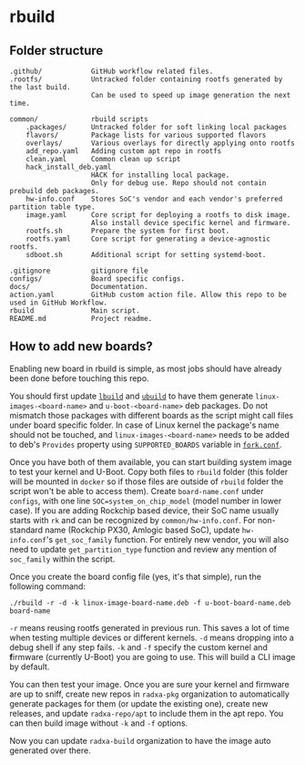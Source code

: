 # rbuild

## Folder structure
```
.github/            GitHub workflow related files.
.rootfs/            Untracked folder containing rootfs generated by the last build.
                    Can be used to speed up image generation the next time.

common/             rbuild scripts
    .packages/      Untracked folder for soft linking local packages
    flavors/        Package lists for various supported flavors
    overlays/       Various overlays for directly applying onto rootfs
    add_repo.yaml   Adding custom apt repo in rootfs
    clean.yaml      Common clean up script
    hack_install_deb.yaml
                    HACK for installing local package.
                    Only for debug use. Repo should not contain prebuild deb packages.
    hw-info.conf    Stores SoC's vendor and each vendor's preferred partition table type.
    image.yaml      Core script for deploying a rootfs to disk image.
                    Also install device specific kernel and firmware.
    rootfs.sh       Prepare the system for first boot.
    rootfs.yaml     Core script for generating a device-agnostic rootfs.
    sdboot.sh       Additional script for setting systemd-boot.

.gitignore          gitignore file
configs/            Board specific configs.
docs/               Documentation.
action.yaml         GitHub custom action file. Allow this repo to be used in GitHub Workflow.
rbuild              Main script.
README.md           Project readme.
```

## How to add new boards?
Enabling new board in rbuild is simple, as most jobs should have already been done before touching this repo.

You should first update [`lbuild`](./lbuild.md) and [`ubuild`](./ubuild.md) to have them generate `linux-images-<board-name>` and `u-boot-<board-name>` deb packages. Do not mismatch those packages with different boards as the script might call files under board specific folder. In case of Linux kernel the package's name should not be touched, and `linux-images-<board-name>` needs to be added to deb's `Provides` property using `SUPPORTED_BOARDS` variable in [`fork.conf`](./lbuild.md#forkconf).

Once you have both of them available, you can start building system image to test your kernel and U-Boot. Copy both files to `rbuild` folder (this folder will be mounted in `docker` so if those files are outside of `rbuild` folder the script won't be able to access them). Create `board-name.conf` under `configs`, with one line `SOC=system_on_chip_model` (model number in lower case). If you are adding Rockchip based device, their SoC name usually starts with `rk` and can be recognized by `common/hw-info.conf`. For non-standard name (Rockchip PX30, Amlogic based SoC), update `hw-info.conf`'s `get_soc_family` function. For entirely new vendor, you will also need to update `get_partition_type` function and review any mention of `soc_family` within the script.

Once you create the board config file (yes, it's that simple), run the following command:
```
./rbuild -r -d -k linux-image-board-name.deb -f u-boot-board-name.deb board-name
```

`-r` means reusing rootfs generated in previous run. This saves a lot of time when testing multiple devices or different kernels. `-d` means dropping into a debug shell if any step fails. `-k` and `-f` specify the custom kernel and **f**irmware (currently U-Boot) you are going to use. This will build a CLI image by default.

You can then test your image. Once you are sure your kernel and firmware are up to sniff, create new repos in `radxa-pkg` organization to automatically generate packages for them (or update the existing one), create new releases, and update `radxa-repo/apt` to include them in the apt repo. You can then build image without `-k` and `-f` options.

Now you can update `radxa-build` organization to have the image auto generated over there.